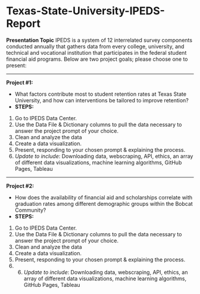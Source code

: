 # Texas-State-University-IPEDS-Report

**Presentation Topic**
IPEDS is a system of 12 interrelated survey components conducted annually that gathers data from every college, university, and technical and vocational institution that participates in the federal student financial aid programs. Below are two project goals; please choose one to present:

---
**Project #1:**
- What factors contribute most to student retention rates at Texas State University, and how can interventions be tailored to improve retention?
- **STEPS:**
 1. Go to IPEDS Data Center.
 2. Use the Data File & Dictionary columns to pull the data necessary to answer the project prompt of your choice.
 3. Clean and analyze the data
 4. Create a data visualization.
 5. Present, responding to your chosen prompt & explaining the process.
 6. *Update to include*: Downloading data, webscraping, API, ethics, an array of different data visualizations, machine learning algorithms, GitHub Pages, Tableau
 
---
**Project #2:**
- How does the availability of financial aid and scholarships correlate with graduation rates among different demographic groups within the Bobcat Community?
- **STEPS:**
 1. Go to IPEDS Data Center.
 2. Use the Data File & Dictionary columns to pull the data necessary to answer the project prompt of your choice.
 3. Clean and analyze the data
 4. Create a data visualization.
 5. Present, responding to your chosen prompt & explaining the process.
 6. 6. *Update to include*: Downloading data, webscraping, API, ethics, an array of different data visualizations, machine learning algorithms, GitHub Pages, Tableau
